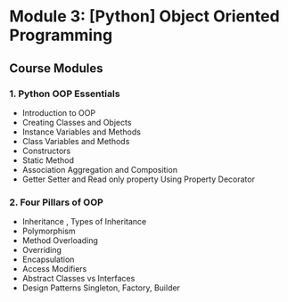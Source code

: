 # Module 3: [Python] Object Oriented Programming

## Course Modules

### 1. **Python OOP Essentials**

-   Introduction to OOP
-   Creating Classes and Objects
-   Instance Variables and Methods
-   Class Variables and Methods
-   Constructors
-   Static Method
-   Association Aggregation and Composition
-   Getter Setter and Read only property Using Property Decorator

### 2. **Four Pillars of OOP**

-   Inheritance , Types of Inheritance
-   Polymorphism
-   Method Overloading
-   Overriding
-   Encapsulation
-   Access Modifiers
-   Abstract Classes vs Interfaces
-   Design Patterns Singleton, Factory, Builder

